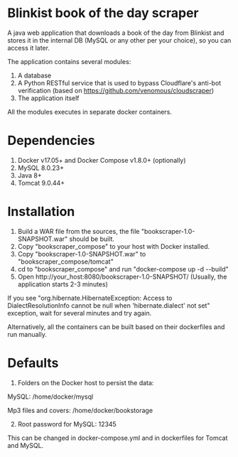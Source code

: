 # Blinkist book of the day scraper

A java web application that downloads a book of the day from Blinkist and stores it in the internal DB (MySQL or any other per your choice), so you can access it later.

The application contains several modules:
1. A database
2. A Python RESTful service that is used to bypass Cloudflare's anti-bot verification (based on https://github.com/venomous/cloudscraper)
3. The application itself

All the modules executes in separate docker containers.

# Dependencies

1. Docker v17.05+ and Docker Compose v1.8.0+ (optionally)
2. MySQL 8.0.23+
3. Java 8+
4. Tomcat 9.0.44+

# Installation

1. Build a WAR file from the sources, the file "bookscraper-1.0-SNAPSHOT.war" should be built.
2. Copy "bookscraper_compose" to your host with Docker installed.
3. Copy "bookscraper-1.0-SNAPSHOT.war" to "bookscraper_compose/tomcat"
4. cd to "bookscraper_compose" and run "docker-compose up -d --build"
5. Open http://your_host:8080/bookscraper-1.0-SNAPSHOT/ (Usually, the application starts 2-3 minutes)

If you see "org.hibernate.HibernateException: Access to DialectResolutionInfo cannot be null when 'hibernate.dialect' not set" exception, wait for several minutes and try again.

Alternatively, all the containers can be built based on their dockerfiles and run manually.

# Defaults

1. Folders on the Docker host to persist the data:

MySQL: /home/docker/mysql

Mp3 files and covers: /home/docker/bookstorage

2. Root password for MySQL: 12345

This can be changed in docker-compose.yml and in dockerfiles for Tomcat and MySQL.











